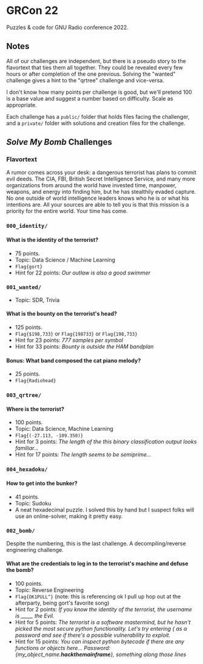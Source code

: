 # GRCon 22

Puzzles & code for GNU Radio conference 2022.

## Notes

All of our challenges are independent, but there is a pseudo story to the flavortext that ties them all together. They could be revealed every few hours or after completion of the one previous. Solving the "wanted" challenge gives a hint to the "qrtree" challenge and vice-versa.

I don't know how many points per challenge is good, but we'll pretend 100 is a base value and suggest a number based on difficulty. Scale as appropriate.

Each challenge has a `public/` folder that holds files facing the challenger, and a `private/` folder with solutions and creation files for the challenge.

## *Solve My Bomb* Challenges

### Flavortext

A rumor comes across your desk: a dangerous terrorist has plans to commit evil deeds. The CIA, FBI, British Secret Intelligence Service, and many more organizations from around the world have invested time, manpower, weapons, and energy into finding him, but he has stealthily evaded capture. No one outside of world intelligence leaders knows who he is or what his intentions are. All your sources are able to tell you is that this mission is a priority for the entire world. Your time has come. 

### `000_identity/`

#### What is the identity of the terrorist?

* 75 points.
* Topic: Data Science / Machine Learning
* `Flag{gort}`
* Hint for 22 points: *Our outlaw is also a good swimmer*

### `001_wanted/`

* Topic: SDR, Trivia

#### What is the bounty on the terrorist's head?

* 125 points.
* `Flag{$198,733}` or `Flag{198733}` or `Flag{198,733}`
* Hint for 23 points: *777 samples per symbol*
* Hint for 33 points: *Bounty is outside the HAM bandplan*

#### Bonus: What band composed the cat piano melody?

* 25 points.
* `Flag{Radiohead}`

### `003_qrtree/`

#### Where is the terrorist?

* 100 points.
* Topic: Data Science, Machine Learning
* `Flag{(-27.113, -109.350)}`
* Hint for 3 points: *The length of the this binary classification output looks familiar...*
* Hint for 17 points: *The length seems to be semiprime...* 

### `004_hexadoku/`

#### How to get into the bunker?

* 41 points.
* Topic: Sudoku
* A neat hexadecimal puzzle. I solved this by hand but I suspect folks will use an online-solver, making it pretty easy.

### `002_bomb/`

Despite the numbering, this is the last challenge. A decompiling/reverse engineering challenge.

#### What are the credentials to log in to the terrorist's machine and defuse the bomb? 

* 100 points.
* Topic: Reverse Engineering
* `Flag{OK1PULL^}`
(note: this is referencing ok I pull up hop out at the afterparty, being gort's favorite song)
* Hint for 2 points: *If you know the identity of the terrorist, the username is _____ the Evil.*
* Hint for 5 points: *The terrorist is a software mastermind, but he hasn't picked the most secure python functionality. Let's try entering { as a password and see if there's a possible vulnerability to exploit.*
* Hint for 15 points: *You can inspect python bytecode if there are any functions or objects here...  Password: {my_object_name.__hackthemainframe__}, something along those lines*

